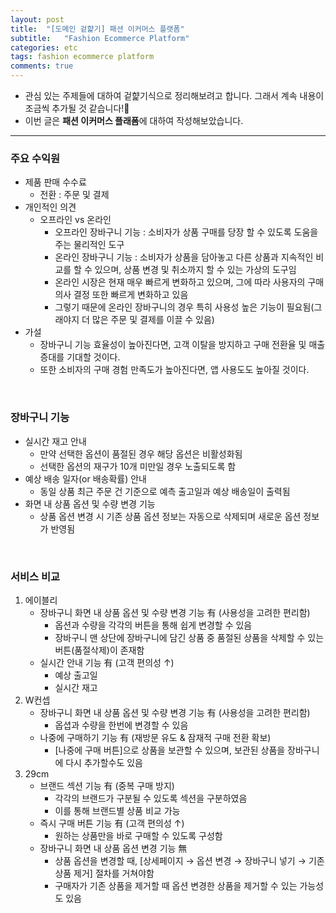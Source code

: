 ```yaml
---
layout: post
title:  "[도메인 겉햝기] 패션 이커머스 플랫폼"
subtitle:   "Fashion Ecommerce Platform"
categories: etc
tags: fashion ecommerce platform
comments: true
---
```


* 관심 있는 주제들에 대하여 겉햝기식으로 정리해보려고 합니다. 그래서 계속 내용이 조금씩 추가될 것 같습니다!📝
* 이번 글은 **패션 이커머스 플래폼**에 대하여 작성해보았습니다.

----

### 주요 수익원
* 제품 판매 수수료
  * 전환 : 주문 및 결제
* 개인적인 의견
  * 오프라인 vs 온라인
    * 오프라인 장바구니 기능 : 소비자가 상품 구매를 당장 할 수 있도록 도움을 주는 물리적인 도구
    * 온라인 장바구니 기능 : 소비자가 상품을 담아놓고 다른 상품과 지속적인 비교를 할 수 있으며, 상품 변경 및 취소까지 할 수 있는 가상의 도구임
    * 온라인 시장은 현재 매우 빠르게 변화하고 있으며, 그에 따라 사용자의 구매 의사 결정 또한 빠르게 변화하고 있음
    * 그렇기 때문에 온라인 장바구니의 경우 특히 사용성 높은 기능이 필요됨(그래야지 더 많은 주문 및 결제를 이끌 수 있음)
* 가설
  * 장바구니 기능 효율성이 높아진다면, 고객 이탈을 방지하고 구매 전환율 및 매출 증대를 기대할 것이다.
  * 또한 소비자의 구매 경험 만족도가 높아진다면, 앱 사용도도 높아질 것이다.

<br>

### 장바구니 기능
* 실시간 재고 안내
  * 만약 선택한 옵션이 품절된 경우 해당 옵션은 비활성화됨
  * 선택한 옵션의 재구가 10개 미만일 경우 노출되도록 함
* 예상 배송 일자(or 배송확률) 안내
  * 동일 상품 최근 주문 건 기준으로 예측 출고일과 예상 배송일이 출력됨
* 화면 내 상품 옵션 및 수량 변경 기능
  * 상품 옵션 변경 시 기존 상품 옵션 정보는 자동으로 삭제되며 새로운 옵션 정보가 반영됨

<br>

### 서비스 비교
1. 에이블리
   * 장바구니 화면 내 상품 옵션 및 수량 변경 기능 有 (사용성을 고려한 편리함) 
     * 옵션과 수량을 각각의 버튼을 통해 쉽게 변경할 수 있음
     * 장바구니 맨 상단에 장바구니에 담긴 상품 중 품절된 상품을 삭제할 수 있는 버튼(품절삭제)이 존재함
   * 실시간 안내 기능 有 (고객 편의성 ↑)
     * 예상 출고일
     * 실시간 재고
2. W컨셉
   * 장바구니 화면 내 상품 옵션 및 수량 변경 기능 有 (사용성을 고려한 편리함)
     * 옵셥과 수량을 한번에 변경할 수 있음
   * 나중에 구매하기 기능 有 (재방문 유도 & 잠재적 구매 전환 확보)
     * [나중에 구매 버튼]으로 상품을 보관할 수 있으며, 보관된 상품을 장바구니에 다시 추가할수도 있음
3. 29cm
   * 브랜드 섹션 기능 有 (중복 구매 방지)
     * 각각의 브랜드가 구분될 수 있도록 섹션을 구분하였음
     * 이를 통해 브랜드별 상품 비교 가능
   * 즉시 구매 버튼 기능 有 (고객 편의성 ↑)
     * 원하는 상품만을 바로 구매할 수 있도록 구성함
   * 장바구니 화면 내 상품 옵션  변경 기능 無
     * 상품 옵션을 변경할 때, [상세페이지 → 옵션 변경 → 장바구니 넣기 → 기존 상품 제거] 절차를 거쳐야함
     * 구매자가 기존 상품을 제거할 때 옵션 변경한 상품을 제거할 수 있는 가능성도 있음
